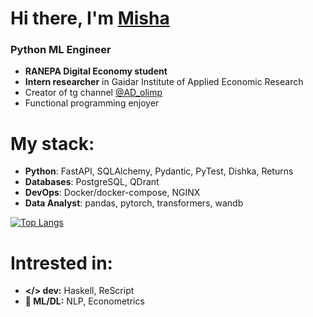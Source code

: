 # Hi there, I'm [Misha](https://t.me/MishaAnikutin)
### Python ML Engineer

- **RANEPA Digital Economy student**
- **Intern researcher** in Gaidar Institute of Applied Economic Research
- Creator of tg channel [@AD_olimp](https://t.me/AD_olimp)
- Functional programming enjoyer

# My stack:
- **Python**: FastAPI, SQLAlchemy, Pydantic, PyTest, Dishka, Returns
- **Databases**: PostgreSQL, QDrant
- **DevOps**: Docker/docker-compose, NGINX
- **Data Analyst**: pandas, pytorch, transformers, wandb


[![Top Langs](https://github-readme-stats.vercel.app/api/top-langs/?username=MishaAnikutin&layout=compact&hide=jupyter%20notebook,makefile,scala,html)](https://github.com/MishaAnikutin/github-readme-stats)

# Intrested in:
- **</> dev:** Haskell, ReScript
- **🚀 ML/DL:** NLP, Econometrics
